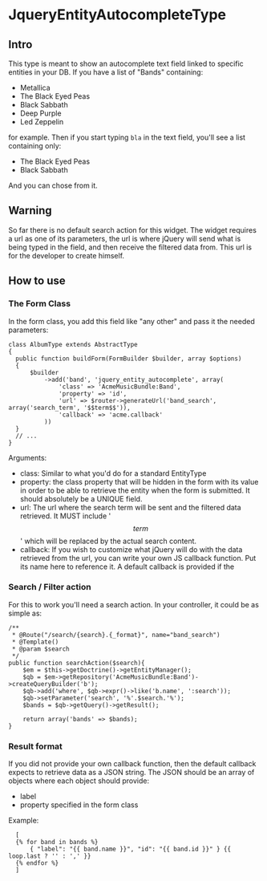 # JqueryEntityAutocompleteType

## Intro

This type is meant to show an autocomplete text field linked to specific entities in your DB. If you have a list of "Bands" containing:

- Metallica
- The Black Eyed Peas
- Black Sabbath
- Deep Purple
- Led Zeppelin

for example. Then if you start typing `bla` in the text field, you'll see a list containing only:

- The Black Eyed Peas
- Black Sabbath

And you can chose from it.

## Warning

So far there is no default search action for this widget. The widget requires a url as one of its parameters, the url is where jQuery will send what is being typed in the field, and then receive the filtered data from. This url is for the developer to create himself.

## How to use

### The Form Class

In the form class, you add this field like "any other" and pass it the needed parameters:

    class AlbumType extends AbstractType
    {
      public function buildForm(FormBuilder $builder, array $options)
      {
          $builder
              ->add('band', 'jquery_entity_autocomplete', array(
                  'class' => 'AcmeMusicBundle:Band',  
                  'property' => 'id',
                  'url' => $router->generateUrl('band_search', array('search_term', '$$term$$')),
                  'callback' => 'acme.callback'
              ))
      }
      // ...
    }
              
Arguments:
- class: Similar to what you'd do for a standard EntityType
- property: the class property that will be hidden in the form with its value in order to be able to retrieve the entity when the form is submitted. It should absolutely be a UNIQUE field.
- url: The url where the search term will be sent and the filtered data retrieved. It MUST include '$$term$$' which will be replaced by the actual search content.
- callback: If you wish to customize what jQuery will do with the data retrieved from the url, you can write your own JS callback function. Put its name here to reference it. A default callback is provided if the 

### Search / Filter action

For this to work you'll need a search action. In your controller, it could be as simple as:

    /**
     * @Route("/search/{search}.{_format}", name="band_search")
     * @Template()
     * @param $search
     */
    public function searchAction($search){
        $em = $this->getDoctrine()->getEntityManager();
        $qb = $em->getRepository('AcmeMusicBundle:Band')->createQueryBuilder('b');
        $qb->add('where', $qb->expr()->like('b.name', ':search'));
        $qb->setParameter('search', '%'.$search.'%');
        $bands = $qb->getQuery()->getResult();

        return array('bands' => $bands);
    }
    
### Result format

If you did not provide your own callback function, then the default callback expects to retrieve data as a JSON string.
The JSON should be an array of objects where each object should provide:

- label
- property specified in the form class

Example:

      [
      {% for band in bands %}
          { "label": "{{ band.name }}", "id": "{{ band.id }}" } {{ loop.last ? '' : ',' }}
      {% endfor %}
      ]